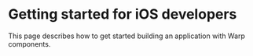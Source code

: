 
# Getting started for iOS developers

This page describes how to get started building an application with Warp components.

